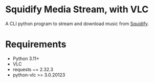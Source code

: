 # Squidify Media Stream, with VLC
A CLI python program to stream and download music from [Squidify](squidify.org).

# Requirements
* Python 3.11+
* VLC
* requests ~= 2.32.3
* python-vlc >= 3.0.20123
